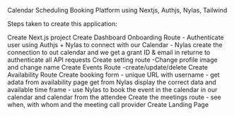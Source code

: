 Calendar Scheduling Booking Platform using Nextjs, Authjs, Nylas, Tailwind

Steps taken to create this application:

Create Next.js project
Create Dashboard
Onboarding Route
    - Authenticate user using Authjs + Nylas to connect with our Calendar
    - Nylas create the connection to out calendar and we get a grant ID & email in returne to authenticate all API requests
Create setting route
    -Change profile image and change name
Create Events Route
    -create/update/delete
Create Availability Route
Create booking form
    - unique URL with username
    - get adata from availability page get from Nylas display the correct data and available time frame
    - use Nylas to book the event in the calendar in our calendar and calendar from the attendee
Create the meetings route
    - see when, with whom and the meeting call provider
Create Landing Page